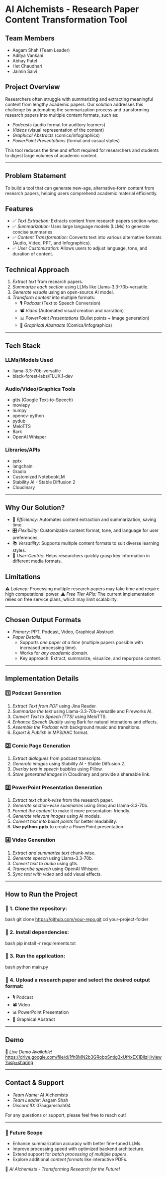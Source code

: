 # AI Alchemists - Research Paper Content Transformation Tool

## Team Members
- Aagam Shah (Team Leader)
- Aditya Vankani
- Abhay Patel
- Het Chaudhari
- Jaimin Salvi

## Project Overview
Researchers often struggle with summarizing and extracting meaningful content from lengthy academic papers. Our solution addresses this challenge by automating the summarization process and transforming research papers into multiple content formats, such as:

- *Podcasts* (audio format for auditory learners)
- *Videos* (visual representation of the content)
- *Graphical Abstracts* (comics/infographics)
- *PowerPoint Presentations* (formal and casual styles)

This tool reduces the time and effort required for researchers and students to digest large volumes of academic content.

---

## Problem Statement
To build a tool that can generate new-age, alternative-form content from research papers, helping users comprehend academic material efficiently.

## Features
- ✅ *Text Extraction:* Extracts content from research papers section-wise.
- ✅ *Summarization:* Uses large language models (LLMs) to generate concise summaries.
- ✅ *Content Transformation:* Converts text into various alternative formats (Audio, Video, PPT, and Infographics).
- ✅ *User Customization:* Allows users to adjust language, tone, and duration of content.

## Technical Approach
1. *Extract text* from research papers.
2. *Summarize each section* using LLMs like Llama-3.3-70b-versatile.
3. *Generate visuals* using an open-source AI model.
4. *Transform content* into multiple formats:
   - 🎙 *Podcast* (Text to Speech Conversion)
   - 📽 *Video* (Automated visual creation and narration)
   - 📊 *PowerPoint Presentations* (Bullet points + Image generation)
   - 🎨 *Graphical Abstracts* (Comics/Infographics)

---

## Tech Stack
### LLMs/Models Used
- llama-3.3-70b-versatile
- black-forest-labs/FLUX.1-dev

### Audio/Video/Graphics Tools
- gtts (Google Text-to-Speech)
- moviepy
- numpy
- opencv-python
- pydub
- MeloTTS
- Bark
- OpenAI Whisper

### Libraries/APIs
- pptx
- langchain
- Gradio
- Customized NotebookLM
- Stability AI - Stable Diffusion 2
- Cloudinary

---

## Why Our Solution?
- 🚀 *Efficiency:* Automates content extraction and summarization, saving time.
- 🎛 *Flexibility:* Customizable content format, tone, and language for user preferences.
- 📚 *Versatility:* Supports multiple content formats to suit diverse learning styles.
- 🎯 *User-Centric:* Helps researchers quickly grasp key information in different media formats.

## Limitations
⚠ *Latency:* Processing multiple research papers may take time and require high computational power.
⚠ *Free Tier APIs:* The current implementation relies on free service plans, which may limit scalability.

---

## Chosen Output Formats
- *Primary:* PPT, Podcast, Video, Graphical Abstract
- *Paper Details:*
  - Supports *one paper at a time* (multiple papers possible with increased processing time).
  - Works for *any academic domain*.
  - Key approach: Extract, summarize, visualize, and repurpose content.

---

## Implementation Details
### 1️⃣ Podcast Generation
1. *Extract Text from PDF* using Jina Reader.
2. *Summarize the text* using Llama-3.3-70b-versatile and Fireworks AI.
3. *Convert Text to Speech (TTS)* using MeloTTS.
4. *Enhance Speech Quality* using Bark for natural intonations and effects.
5. *Assemble the Podcast* with background music and transitions.
6. *Export & Publish* in MP3/AAC format.

### 2️⃣ Comic Page Generation
1. *Extract dialogues* from podcast transcripts.
2. *Generate images* using Stability AI - Stable Diffusion 2.
3. *Overlay text in speech bubbles* using Pillow.
4. *Store generated images* in Cloudinary and provide a shareable link.

### 3️⃣ PowerPoint Presentation Generation
1. *Extract text chunk-wise* from the research paper.
2. *Generate section-wise summaries* using Groq and Llama-3.3-70b.
3. *Format the content* to make it more presentation-friendly.
4. *Generate relevant images* using AI models.
5. *Convert text into bullet points* for better readability.
6. **Use python-pptx** to create a PowerPoint presentation.

### 4️⃣ Video Generation
1. *Extract and summarize text* chunk-wise.
2. *Generate speech* using Llama-3.3-70b.
3. *Convert text to audio* using gtts.
4. *Transcribe speech* using OpenAI Whisper.
5. *Sync text with video* and add visual effects.

---

## How to Run the Project
### 🔹 1. Clone the repository:
bash
git clone https://github.com/your-repo.git
cd your-project-folder


### 🔹 2. Install dependencies:
bash
pip install -r requirements.txt


### 🔹 3. Run the application:
bash
python main.py


### 🔹 4. Upload a research paper and select the desired output format:
- 🎙 Podcast
- 📽 Video
- 📊 PowerPoint Presentation
- 🎨 Graphical Abstract

---

## Demo
🎥 *Live Demo Available!* 
https://drive.google.com/file/d/1fh8MN2b3GRobpSntig3xUf4xEX1BlIzH/view?usp=sharing

---

## Contact & Support
- *Team Name:* AI Alchemists
- *Team Leader:* Aagam Shah
- *Discord ID:* 07aagamshah04

For any questions or support, please feel free to reach out!

---

### 📢 Future Scope
- Enhance summarization accuracy with better fine-tuned LLMs.
- Improve processing speed with optimized backend architecture.
- Extend support for *batch processing of multiple papers*.
- Explore additional *content formats* like interactive PDFs.

🚀 *AI Alchemists - Transforming Research for the Future!*
